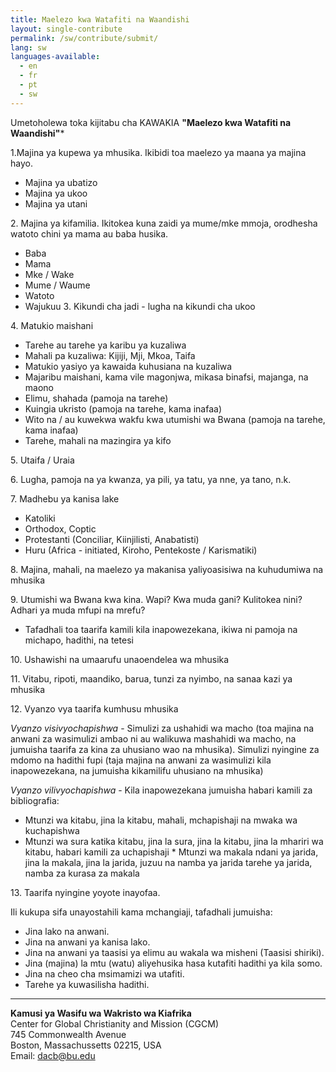 ```yaml
---
title: Maelezo kwa Watafiti na Waandishi
layout: single-contribute
permalink: /sw/contribute/submit/
lang: sw
languages-available:                         
  - en
  - fr
  - pt
  - sw
---
```


Umetoholewa toka kijitabu cha KAWAKIA **"Maelezo kwa Watafiti na Waandishi"***  

1\.Majina ya kupewa ya mhusika. Ikibidi toa maelezo ya maana ya majina hayo.
*   Majina ya ubatizo
*   Majina ya ukoo
*   Majina ya utani

2\. Majina ya kifamilia. Ikitokea kuna zaidi ya mume/mke mmoja, orodhesha watoto chini ya mama au baba husika.
*   Baba
*   Mama
*   Mke / Wake
*   Mume / Waume
*   Watoto
*   Wajukuu
3\. Kikundi cha jadi - lugha na kikundi cha ukoo  

4\. Matukio maishani
*   Tarehe au tarehe ya karibu ya kuzaliwa
*   Mahali pa kuzaliwa: Kijiji, Mji, Mkoa, Taifa
*   Matukio yasiyo ya kawaida kuhusiana na kuzaliwa
*   Majaribu maishani, kama vile magonjwa, mikasa binafsi, majanga, na maono
*   Elimu, shahada (pamoja na tarehe)
*   Kuingia ukristo (pamoja na tarehe, kama inafaa)
*   Wito na / au kuwekwa wakfu kwa utumishi wa Bwana (pamoja na tarehe, kama inafaa)
*   Tarehe, mahali na mazingira ya kifo  

5\. Utaifa / Uraia  

6\. Lugha, pamoja na ya kwanza, ya pili, ya tatu, ya nne, ya tano, n.k.  

7\. Madhebu ya kanisa lake  
*   Katoliki
*   Orthodox, Coptic
*   Protestanti (Conciliar, Kiinjilisti, Anabatisti)
*   Huru (Africa - initiated, Kiroho, Pentekoste / Karismatiki)

8\. Majina, mahali, na maelezo ya makanisa yaliyoasisiwa na kuhudumiwa na mhusika  

9\. Utumishi wa Bwana kwa kina. Wapi? Kwa muda gani? Kulitokea nini? Adhari ya muda mfupi na mrefu?  
*   Tafadhali toa taarifa kamili kila inapowezekana, ikiwa ni pamoja na michapo, hadithi, na tetesi

10\. Ushawishi na umaarufu unaoendelea wa mhusika  

11\. Vitabu, ripoti, maandiko, barua, tunzi za nyimbo, na sanaa kazi ya mhusika

12\. Vyanzo vya taarifa kumhusu mhusika

_Vyanzo visivyochapishwa_ - Simulizi za ushahidi wa macho (toa majina na anwani za wasimulizi ambao ni au walikuwa mashahidi wa macho, na jumuisha taarifa za kina za uhusiano wao na mhusika). Simulizi nyingine za mdomo na hadithi fupi (taja majina na anwani za wasimulizi kila inapowezekana, na jumuisha kikamilifu uhusiano na mhusika)

_Vyanzo vilivyochapishwa_ - Kila inapowezekana jumuisha habari kamili za bibliografia:
*   Mtunzi wa kitabu, jina la kitabu, mahali, mchapishaji na mwaka wa kuchapishwa
*   Mtunzi wa sura katika kitabu, jina la sura, jina la kitabu, jina la mhariri wa kitabu, habari kamili za uchapishaji  *   Mtunzi wa makala ndani ya jarida, jina la makala, jina la jarida, juzuu na namba ya jarida tarehe ya jarida, namba za kurasa za makala

13\. Taarifa nyingine yoyote inayofaa.

Ili kukupa sifa unayostahili kama mchangiaji, tafadhali jumuisha:
*   Jina lako na anwani.
*   Jina na anwani ya kanisa lako.
*   Jina na anwani ya taasisi ya elimu au wakala wa misheni (Taasisi shiriki).
*   Jina (majina) la mtu (watu) aliyehusika hasa kutafiti hadithi ya kila somo.
*   Jina na cheo cha msimamizi wa utafiti.
*   Tarehe ya kuwasilisha hadithi.

* * *

**Kamusi ya Wasifu wa Wakristo wa Kiafrika**  
Center for Global Christianity and Mission (CGCM)  
745 Commonwealth Avenue  
Boston, Massachussetts 02215, USA  
Email: [dacb@bu.edu](mailto:dacb@bu.edu)
